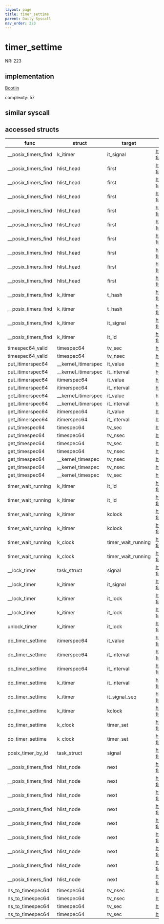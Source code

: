 ```yaml
---
layout: page
title: timer_settime
parent: Daily Syscall
nav_order: 223
---
```

        

# timer_settime
NR: 223

## implementation
[Bootlin](https://elixir.bootlin.com/linux/v6.14.7/source/kernel/time/posix-timers.c#L914)

complexity: 57


## similar syscall


## accessed structs

|func|struct|target|location|has_read|has_write|
|--|--|--|--|--|--|
|__posix_timers_find|k_itimer|it_signal|https://elixir.bootlin.com/linux/v6.14.7/source/kernel/time/posix-timers.c#L83|false|false|
|__posix_timers_find|hlist_head|first|https://elixir.bootlin.com/linux/v6.14.7/source/kernel/time/posix-timers.c#L81|false|false|
|__posix_timers_find|hlist_head|first|https://elixir.bootlin.com/linux/v6.14.7/source/kernel/time/posix-timers.c#L81|false|false|
|__posix_timers_find|hlist_head|first|https://elixir.bootlin.com/linux/v6.14.7/source/kernel/time/posix-timers.c#L81|false|false|
|__posix_timers_find|hlist_head|first|https://elixir.bootlin.com/linux/v6.14.7/source/kernel/time/posix-timers.c#L81|false|false|
|__posix_timers_find|hlist_head|first|https://elixir.bootlin.com/linux/v6.14.7/source/kernel/time/posix-timers.c#L81|false|false|
|__posix_timers_find|hlist_head|first|https://elixir.bootlin.com/linux/v6.14.7/source/kernel/time/posix-timers.c#L81|false|false|
|__posix_timers_find|hlist_head|first|https://elixir.bootlin.com/linux/v6.14.7/source/kernel/time/posix-timers.c#L81|false|false|
|__posix_timers_find|hlist_head|first|https://elixir.bootlin.com/linux/v6.14.7/source/kernel/time/posix-timers.c#L81|false|false|
|__posix_timers_find|hlist_head|first|https://elixir.bootlin.com/linux/v6.14.7/source/kernel/time/posix-timers.c#L81|false|false|
|__posix_timers_find|k_itimer|t_hash|https://elixir.bootlin.com/linux/v6.14.7/source/kernel/time/posix-timers.c#L81|true|true|
|__posix_timers_find|k_itimer|t_hash|https://elixir.bootlin.com/linux/v6.14.7/source/kernel/time/posix-timers.c#L81|false|false|
|__posix_timers_find|k_itimer|it_signal|https://elixir.bootlin.com/linux/v6.14.7/source/kernel/time/posix-timers.c#L83|true|true|
|__posix_timers_find|k_itimer|it_id|https://elixir.bootlin.com/linux/v6.14.7/source/kernel/time/posix-timers.c#L83|true|true|
|timespec64_valid|timespec64|tv_sec|https://elixir.bootlin.com/linux/v6.14.7/source/include/linux/time64.h#L100|true|true|
|timespec64_valid|timespec64|tv_nsec|https://elixir.bootlin.com/linux/v6.14.7/source/include/linux/time64.h#L103|true|true|
|put_itimerspec64|__kernel_itimerspec|it_value|https://elixir.bootlin.com/linux/v6.14.7/source/kernel/time/time.c#L1016|false|false|
|put_itimerspec64|__kernel_itimerspec|it_interval|https://elixir.bootlin.com/linux/v6.14.7/source/kernel/time/time.c#L1012|false|false|
|put_itimerspec64|itimerspec64|it_value|https://elixir.bootlin.com/linux/v6.14.7/source/kernel/time/time.c#L1016|false|false|
|put_itimerspec64|itimerspec64|it_interval|https://elixir.bootlin.com/linux/v6.14.7/source/kernel/time/time.c#L1012|false|false|
|get_itimerspec64|__kernel_itimerspec|it_value|https://elixir.bootlin.com/linux/v6.14.7/source/kernel/time/time.c#L993|false|false|
|get_itimerspec64|__kernel_itimerspec|it_interval|https://elixir.bootlin.com/linux/v6.14.7/source/kernel/time/time.c#L989|false|false|
|get_itimerspec64|itimerspec64|it_value|https://elixir.bootlin.com/linux/v6.14.7/source/kernel/time/time.c#L993|false|false|
|get_itimerspec64|itimerspec64|it_interval|https://elixir.bootlin.com/linux/v6.14.7/source/kernel/time/time.c#L989|false|false|
|put_timespec64|timespec64|tv_sec|https://elixir.bootlin.com/linux/v6.14.7/source/kernel/time/time.c#L906|true|true|
|put_timespec64|timespec64|tv_nsec|https://elixir.bootlin.com/linux/v6.14.7/source/kernel/time/time.c#L907|true|true|
|get_timespec64|timespec64|tv_sec|https://elixir.bootlin.com/linux/v6.14.7/source/kernel/time/time.c#L881|false|false|
|get_timespec64|timespec64|tv_nsec|https://elixir.bootlin.com/linux/v6.14.7/source/kernel/time/time.c#L888|false|false|
|get_timespec64|__kernel_timespec|tv_nsec|https://elixir.bootlin.com/linux/v6.14.7/source/kernel/time/time.c#L888|true|true|
|get_timespec64|__kernel_timespec|tv_nsec|https://elixir.bootlin.com/linux/v6.14.7/source/kernel/time/time.c#L885|true|true|
|get_timespec64|__kernel_timespec|tv_sec|https://elixir.bootlin.com/linux/v6.14.7/source/kernel/time/time.c#L881|true|true|
|timer_wait_running|k_itimer|it_id|https://elixir.bootlin.com/linux/v6.14.7/source/kernel/time/posix-timers.c#L798|false|false|
|timer_wait_running|k_itimer|it_id|https://elixir.bootlin.com/linux/v6.14.7/source/kernel/time/posix-timers.c#L798|true|true|
|timer_wait_running|k_itimer|kclock|https://elixir.bootlin.com/linux/v6.14.7/source/kernel/time/posix-timers.c#L797|false|false|
|timer_wait_running|k_itimer|kclock|https://elixir.bootlin.com/linux/v6.14.7/source/kernel/time/posix-timers.c#L797|true|true|
|timer_wait_running|k_clock|timer_wait_running|https://elixir.bootlin.com/linux/v6.14.7/source/kernel/time/posix-timers.c#L808|true|true|
|timer_wait_running|k_clock|timer_wait_running|https://elixir.bootlin.com/linux/v6.14.7/source/kernel/time/posix-timers.c#L809|true|true|
|__lock_timer|task_struct|signal|https://elixir.bootlin.com/linux/v6.14.7/source/kernel/time/posix-timers.c#L557|true|true|
|__lock_timer|k_itimer|it_signal|https://elixir.bootlin.com/linux/v6.14.7/source/kernel/time/posix-timers.c#L557|true|true|
|__lock_timer|k_itimer|it_lock|https://elixir.bootlin.com/linux/v6.14.7/source/kernel/time/posix-timers.c#L552|false|false|
|__lock_timer|k_itimer|it_lock|https://elixir.bootlin.com/linux/v6.14.7/source/kernel/time/posix-timers.c#L561|false|false|
|unlock_timer|k_itimer|it_lock|https://elixir.bootlin.com/linux/v6.14.7/source/kernel/time/posix-timers.c#L128|false|false|
|do_timer_settime|itimerspec64|it_value|https://elixir.bootlin.com/linux/v6.14.7/source/kernel/time/posix-timers.c#L878|false|false|
|do_timer_settime|itimerspec64|it_interval|https://elixir.bootlin.com/linux/v6.14.7/source/kernel/time/posix-timers.c#L877|false|false|
|do_timer_settime|itimerspec64|it_interval|https://elixir.bootlin.com/linux/v6.14.7/source/kernel/time/posix-timers.c#L890|false|false|
|do_timer_settime|k_itimer|it_interval|https://elixir.bootlin.com/linux/v6.14.7/source/kernel/time/posix-timers.c#L890|true|true|
|do_timer_settime|k_itimer|it_signal_seq|https://elixir.bootlin.com/linux/v6.14.7/source/kernel/time/posix-timers.c#L893|true|true|
|do_timer_settime|k_itimer|kclock|https://elixir.bootlin.com/linux/v6.14.7/source/kernel/time/posix-timers.c#L895|true|true|
|do_timer_settime|k_clock|timer_set|https://elixir.bootlin.com/linux/v6.14.7/source/kernel/time/posix-timers.c#L896|true|true|
|do_timer_settime|k_clock|timer_set|https://elixir.bootlin.com/linux/v6.14.7/source/kernel/time/posix-timers.c#L899|true|true|
|posix_timer_by_id|task_struct|signal|https://elixir.bootlin.com/linux/v6.14.7/source/kernel/time/posix-timers.c#L91|true|true|
|__posix_timers_find|hlist_node|next|https://elixir.bootlin.com/linux/v6.14.7/source/kernel/time/posix-timers.c#L81|false|false|
|__posix_timers_find|hlist_node|next|https://elixir.bootlin.com/linux/v6.14.7/source/kernel/time/posix-timers.c#L81|false|false|
|__posix_timers_find|hlist_node|next|https://elixir.bootlin.com/linux/v6.14.7/source/kernel/time/posix-timers.c#L81|false|false|
|__posix_timers_find|hlist_node|next|https://elixir.bootlin.com/linux/v6.14.7/source/kernel/time/posix-timers.c#L81|false|false|
|__posix_timers_find|hlist_node|next|https://elixir.bootlin.com/linux/v6.14.7/source/kernel/time/posix-timers.c#L81|false|false|
|__posix_timers_find|hlist_node|next|https://elixir.bootlin.com/linux/v6.14.7/source/kernel/time/posix-timers.c#L81|false|false|
|__posix_timers_find|hlist_node|next|https://elixir.bootlin.com/linux/v6.14.7/source/kernel/time/posix-timers.c#L81|false|false|
|__posix_timers_find|hlist_node|next|https://elixir.bootlin.com/linux/v6.14.7/source/kernel/time/posix-timers.c#L81|false|false|
|__posix_timers_find|hlist_node|next|https://elixir.bootlin.com/linux/v6.14.7/source/kernel/time/posix-timers.c#L81|false|false|
|ns_to_timespec64|timespec64|tv_nsec|https://elixir.bootlin.com/linux/v6.14.7/source/kernel/time/time.c#L538|false|false|
|ns_to_timespec64|timespec64|tv_nsec|https://elixir.bootlin.com/linux/v6.14.7/source/kernel/time/time.c#L530|false|false|
|ns_to_timespec64|timespec64|tv_sec|https://elixir.bootlin.com/linux/v6.14.7/source/kernel/time/time.c#L537|false|false|
|ns_to_timespec64|timespec64|tv_sec|https://elixir.bootlin.com/linux/v6.14.7/source/kernel/time/time.c#L529|false|false|
